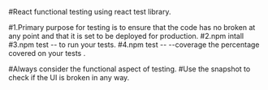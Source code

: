#React functional testing using react test library.

#1.Primary purpose for testing is to ensure that the code has no broken at any point and that it is set to be deployed for production.
#2.npm intall
#3.npm test -- to run your tests.
#4.npm test -- --coverage  the percentage covered on your tests .

#Always consider the functional aspect of testing.
#Use the snapshot to check if the UI is broken in any way.



